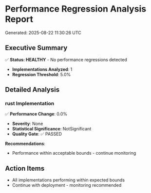 # Performance Regression Analysis Report

Generated: 2025-08-22 11:30:26 UTC

## Executive Summary

✅ **Status: HEALTHY** - No performance regressions detected

- **Implementations Analyzed**: 1
- **Regression Threshold**: 5.0%

## Detailed Analysis

### rust Implementation

✅ **Performance Change**: 0.0%
- **Severity**: None
- **Statistical Significance**: NotSignificant
- **Quality Gate**: ✅ PASSED

**Recommendations**:
- Performance within acceptable bounds - continue monitoring

## Action Items

- All implementations performing within expected bounds
- Continue with deployment - monitoring recommended
